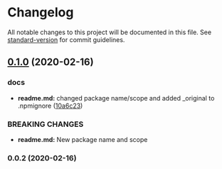 # Changelog

All notable changes to this project will be documented in this file. See [standard-version](https://github.com/conventional-changelog/standard-version) for commit guidelines.

## [0.1.0](https://github.com/shovelandsandbox/humanid/compare/v0.0.2...v0.1.0) (2020-02-16)


### docs

* **readme.md:** changed package name/scope and added _original to .npmignore ([10a6c23](https://github.com/shovelandsandbox/humanid/commit/10a6c23))


### BREAKING CHANGES

* **readme.md:** New package name and scope



### 0.0.2 (2020-02-16)

